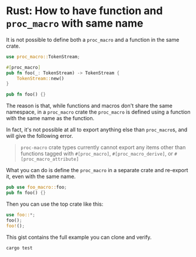 # Rust: How to have function and `proc_macro` with same name

It is not possible to define both a `proc_macro` and a function
in the same crate.

```rust
use proc_macro::TokenStream;

#[proc_macro]
pub fn foo(_: TokenStream) -> TokenStream {
    TokenStream::new()
}

pub fn foo() {}
```

The reason is that, while functions and macros don't share the
same namespace, in a `proc_macro` crate the `proc_macro` is defined
using a function with the same name as the function.

In fact, it's not possible at all to export anything else than
`proc_macro`s, and will give the following error.

> `proc-macro` crate types currently cannot export any items other than functions tagged with `#[proc_macro]`, `#[proc_macro_derive]`, or `#[proc_macro_attribute]`

What you can do is define the `proc_macro` in a separate crate and
re-export it, even with the same name.

```rust
pub use foo_macro::foo;
pub fn foo() {}
```

Then you can use the top crate like this:

```rust
use foo::*;
foo();
foo!();
```

This gist contains the full example you can clone and verify.

```sh
cargo test
```
